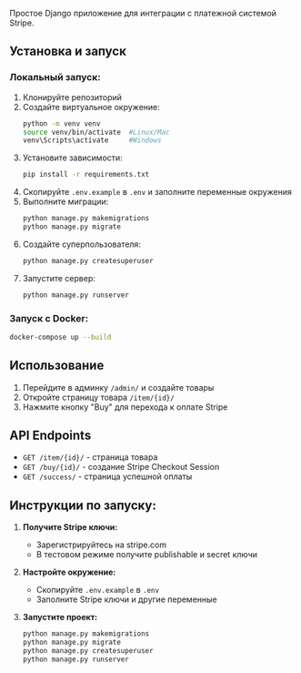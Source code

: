 Простое Django приложение для интеграции с платежной системой Stripe.

## Установка и запуск

### Локальный запуск:

1. Клонируйте репозиторий
2. Создайте виртуальное окружение:
   ```bash
   python -m venv venv
   source venv/bin/activate  #Linux/Mac
   venv\Scripts\activate     #Windows
   ```
3. Установите зависимости:
   ```bash
   pip install -r requirements.txt
   ```
4. Скопируйте `.env.example` в `.env` и заполните переменные окружения
5. Выполните миграции:
   ```bash
   python manage.py makemigrations
   python manage.py migrate
   ```
6. Создайте суперпользователя:
   ```bash
   python manage.py createsuperuser
   ```
7. Запустите сервер:
   ```bash
   python manage.py runserver
   ```

### Запуск с Docker:

```bash
docker-compose up --build
```

## Использование

1. Перейдите в админку `/admin/` и создайте товары
2. Откройте страницу товара `/item/{id}/`
3. Нажмите кнопку "Buy" для перехода к оплате Stripe

## API Endpoints

- `GET /item/{id}/` - страница товара
- `GET /buy/{id}/` - создание Stripe Checkout Session
- `GET /success/` - страница успешной оплаты

## Инструкции по запуску:

1. **Получите Stripe ключи:**
   - Зарегистрируйтесь на stripe.com
   - В тестовом режиме получите publishable и secret ключи

2. **Настройте окружение:**
   - Скопируйте `.env.example` в `.env`
   - Заполните Stripe ключи и другие переменные

3. **Запустите проект:**
   ```bash
   python manage.py makemigrations
   python manage.py migrate
   python manage.py createsuperuser
   python manage.py runserver